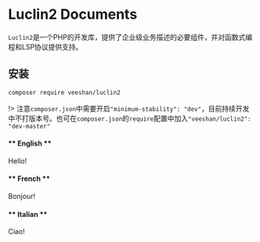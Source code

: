 # Luclin2 Documents

`Luclin2`是一个PHP的开发库，提供了企业级业务描述的必要组件，并对函数式编程和LSP协议提供支持。

## 安装

```bash
composer require veeshan/luclin2
```

!> 注意`composer.json`中需要开启`"minimum-stability": "dev"`，目前持续开发中不打版本号。也可在`composer.json`的`require`配置中加入`"veeshan/luclin2": "dev-master"`

<!-- ```scala
def countChange(money: Int, coins: List[Int]): Int = {
  if (money == 0)
    1
  else if (coins.size == 0 || money < 0)
    0
  else
    countChange(money, coins.tail) + countChange(money - coins.head, coins)
}
```

|一|二|三|
|---|---|---|
|111|2222|```333```| -->

<!-- tabs:start -->

#### ** English **

Hello!

#### ** French **

Bonjour!

#### ** Italian **

Ciao!

<!-- tabs:end -->